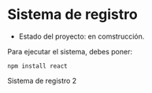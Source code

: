 <h1>   Sistema de registro  </h1>

- Estado del proyecto: en comstrucción.

Para ejecutar el sistema, debes poner:

```npm install react```

Sistema de registro 2
